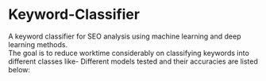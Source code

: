 # Keyword-Classifier
A keyword classifier for SEO analysis using machine learning and deep learning methods.  
The goal is to reduce worktime considerably on classifying keywords into different classes like-
Different models tested and their accuracies are listed below:  



